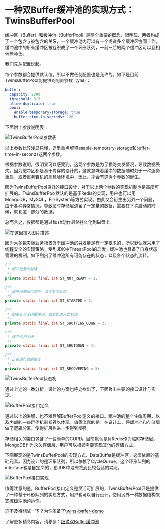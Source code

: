 # 一种双Buffer缓冲池的实现方式：TwinsBufferPool

缓冲区（Buffer）和缓冲池（BufferPool）是两个重要的概念，很明显，两者构成了一个包含与被包含的关系，一个缓冲池内可以有一个或者多个缓冲区协同工作，缓冲池中的所有缓冲区被组织成了一个环形队列，一前一后的两个缓冲区可以互相替换角色。

我们先从配置说起。

每个参数都会提供默认值，所以不做任何配置也是允许的。如下是目前TwinsBufferPool能提供的配置参数（yml）：

```yaml
buffer:
  capacity: 2000
  threshold: 0.5
  allow-duplicate: true
  pool:
    enable-temporary-storage: true
    buffer-time-in-seconds: 120
```
下面附上参数说明表：

![TwinsBufferPool参数表](https://img-blog.csdnimg.cn/20190328104559501.jpg)

以上参数比较浅显易懂，这里重点解释enable-temporary-storage和buffer-time-in-seconds这两个参数。

根据参数说明，很明显可以感受到，这两个参数是为了预防突发情况，导致数据丢失。因为缓冲区都是基于内存的设计的，这就意味着缓冲的数据随时处于一种服务重启，或者服务宕机的高风险环境中，因此，才会有这两个参数的诞生。

因为TwinsBufferPool良好的接口设计，对于以上两个参数的实现机制也是高度可扩展的。TwinsBufferPool默认的是基于Redis的实现，用户也可以用MongoDB，MySQL，FileSystem等方式实现。由此又会衍生出另外一个问题，由于各种异常情况，导致临时存储层遗留了一定量的数据，需要在下次启动的时候，恢复这一部分的数据。

总而言之，数据都是通过flush动作最终持久化到磁盘上。

![在这里插入图片描述](https://img-blog.csdnimg.cn/20190328103002725.png?x-oss-process=image/watermark,type_ZmFuZ3poZW5naGVpdGk,shadow_10,text_d3hfcHViOiBqaXNodWh1aV8yMDE1,size_15,color_FFFFFF,t_70)

因为大多数实际业务场景对于缓冲池的并发量是有一定要求的，所以默认就采用了线程安全的实现策略，受到JDK中ThreadPool的启发，缓冲池也具备了自身状态管理的机制。如下列出了缓冲池所有可能存在的状态，以及各个状态的流转。

```java
/**
 * 缓冲池暂未就绪
 */
private static final int ST_NOT_READY = 1;

/**
 * 缓冲池初始化完毕，处于启动状态
 */
private static final int ST_STARTED = 2;

/**
 * 如果安全关闭缓冲池，会立即进入此状态
 */
private static final int ST_SHUTTING_DOWN = 3;

/**
 * 缓冲池已关闭
 */
private static final int ST_SHUTDOWN = 4;

/**
 * 正在进行数据恢复
 */
private static final int ST_RECOVERING = 5;
```
![TwinsBufferPool状态机](https://img-blog.csdnimg.cn/20190328115336664.jpg?x-oss-process=image/watermark,type_ZmFuZ3poZW5naGVpdGk,shadow_10,text_d3hfcHViOiBqaXNodWh1aV8yMDE1,size_30,color_CDCDCD,t_70)

通过上述的一番分析，设计的方案也呼之欲出了，下面给出主要的接口设计与实现。

![BufferPool接口定义](https://img-blog.csdnimg.cn/20190328103123456.jpg?x-oss-process=image/watermark,type_ZmFuZ3poZW5naGVpdGk,shadow_10,text_d3hfcHViOiBqaXNodWh1aV8yMDE1,size_30,color_CDCDCD,t_70)

通过以上的讲解，也不难理解BufferPool定义的接口。缓冲池的整个生命周期，以及内部的一些运作机制都得以体现。值得注意的是，在设计上，将缓冲池和存储层做了逻辑分离，使得扩展性进一步得到增强。

存储相关的接口包含了一些简单的CURD，目前默认是用Redis作为临时存储层，MongoDB作为永久存储层，用户可以根据需要实现其他的存储方式。

下图展现的是TwinsBufferPool的实现方式，DataBuffer是缓冲区，必须依赖的基础元素。因为设计的是环形队列，所以依赖了CycleQueue，这个环形队列的interface也是自定义的，在JDK中没有找到比较合适的实现。

![BufferPool接口实现](https://img-blog.csdnimg.cn/2019032810314446.jpg?x-oss-process=image/watermark,type_ZmFuZ3poZW5naGVpdGk,shadow_10,text_d3hfcHViOiBqaXNodWh1aV8yMDE1,size_30,color_CDCDCD,t_70)

值得注意的是，BufferPool接口定义是灵活可扩展的，TwinsBufferPool只是提供了一种基于环形队列的实现方式，用户也可以自行设计，使用另外一种数据结构来支撑缓冲池的运作。

迫不及待想试一下？为你准备了[twins-buffer-demo](https://github.com/liu-weihao/twins-buffer-demo)

了解更多精彩内容，请移步：[细说双Buffer缓冲池](https://zhuanlan.zhihu.com/p/60226758)
